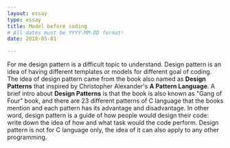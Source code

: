 ```yaml
---
layout: essay
type: essay
title: Model before coding
# All dates must be YYYY-MM-DD format!
date: 2018-05-01

---
```


For me design pattern is a difficult topic to understand. Design pattern is an idea of having different templates or models for different goal of coding. The idea of design pattern came from the book also named as **Design Patterns** that inspired by Christopher Alexander's **A Pattern Language**. A brief intro about **Design Patterns** is that the book is also known as "Gang of Four" book, and there are 23 different patterns of C language that the books mention and each pattern has its advantage and disadvantage. In other word, design pattern is a guide of how people would design their code: write down the idea of how and what task would the code perform. Design pattern is not for C language only, the idea of it can also apply to any other programming.



